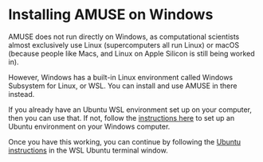 # Installing AMUSE on Windows

AMUSE does not run directly on Windows, as computational scientists almost exclusively
use Linux (supercomputers all run Linux) or macOS (because people like Macs, and Linux
on Apple Silicon is still being worked in).

However, Windows has a built-in Linux environment called Windows Subsystem for Linux, or
WSL. You can install and use AMUSE in there instead.

If you already have an Ubuntu WSL environment set up on your computer, then you can use
that. If not, follow the
[instructions here](https://canonical-ubuntu-wsl.readthedocs-hosted.com/en/latest/guides/install-ubuntu-wsl2/)
to set up an Ubuntu environment on your Windows computer.

Once you have this working, you can continue by following the
[Ubuntu instructions](https://github.com/LourensVeen/amuse-course/blob/main/ubuntu.md)
in the WSL Ubuntu terminal window.
